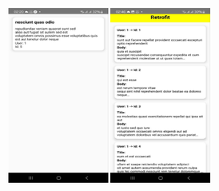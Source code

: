 <p float="left">
    <img src="./retrofit1.jpg" height="350" width="200">
    <img src="./retrofit2.jpg" height="350" width="200">
</p>